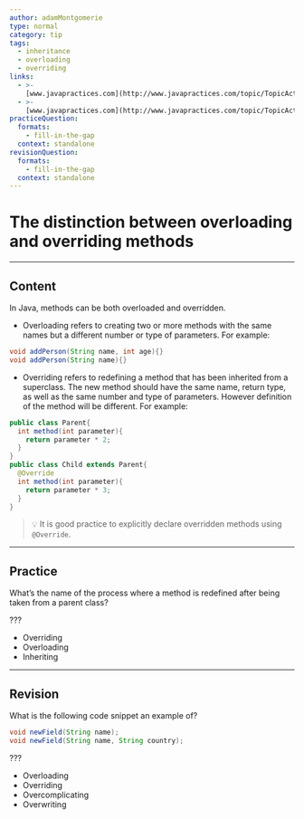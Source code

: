 ```yaml
---
author: adamMontgomerie
type: normal
category: tip
tags:
  - inheritance
  - overloading
  - overriding
links:
  - >-
    [www.javapractices.com](http://www.javapractices.com/topic/TopicAction.do?Id=119){website}
  - >-
    [www.javapractices.com](http://www.javapractices.com/topic/TopicAction.do?Id=223){website}
practiceQuestion:
  formats:
    - fill-in-the-gap
  context: standalone
revisionQuestion:
  formats:
    - fill-in-the-gap
  context: standalone
---
```


# The distinction between overloading and overriding methods


---

## Content

In Java, methods can be both overloaded and overridden.

- Overloading refers to creating two or more methods with the same names but a different number or type of parameters. For example:

```java
void addPerson(String name, int age){}
void addPerson(String name){} 

```

- Overriding refers to redefining a method that has been inherited from a superclass. The new method should have the same name, return type, as well as the same number and type of parameters. However definition of the method will be different. For example:

```java
public class Parent{
  int method(int parameter){
    return parameter * 2;
  }
}
public class Child extends Parent{
  @Override 
  int method(int parameter){
    return parameter * 3;
  }
}

```

> 💡 It is good practice to explicitly declare overridden methods using `@Override`.


---

## Practice

What’s the name of the process where a method is redefined after being taken from a parent class?

???

- Overriding
- Overloading
- Inheriting


---

## Revision

What is the following code snippet an example of?

```java
void newField(String name);
void newField(String name, String country);
```

???

- Overloading
- Overriding
- Overcomplicating
- Overwriting
